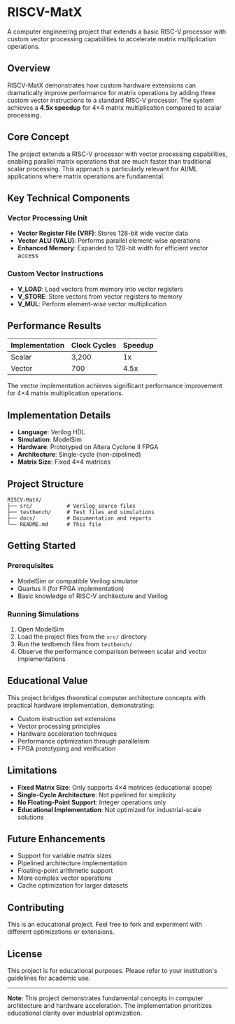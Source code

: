 # RISCV-MatX

A computer engineering project that extends a basic RISC-V processor with custom vector processing capabilities to accelerate matrix multiplication operations.

## Overview

RISCV-MatX demonstrates how custom hardware extensions can dramatically improve performance for matrix operations by adding three custom vector instructions to a standard RISC-V processor. The system achieves a **4.5x speedup** for 4×4 matrix multiplication compared to scalar processing.

## Core Concept

The project extends a RISC-V processor with vector processing capabilities, enabling parallel matrix operations that are much faster than traditional scalar processing. This approach is particularly relevant for AI/ML applications where matrix operations are fundamental.

## Key Technical Components

### Vector Processing Unit
- **Vector Register File (VRF)**: Stores 128-bit wide vector data
- **Vector ALU (VALU)**: Performs parallel element-wise operations
- **Enhanced Memory**: Expanded to 128-bit width for efficient vector access

### Custom Vector Instructions
- **V_LOAD**: Load vectors from memory into vector registers
- **V_STORE**: Store vectors from vector registers to memory  
- **V_MUL**: Perform element-wise vector multiplication

## Performance Results

| Implementation | Clock Cycles | Speedup |
|----------------|--------------|---------|
| Scalar         | 3,200        | 1x      |
| Vector         | 700          | 4.5x    |

The vector implementation achieves significant performance improvement for 4×4 matrix multiplication operations.

## Implementation Details

- **Language**: Verilog HDL
- **Simulation**: ModelSim
- **Hardware**: Prototyped on Altera Cyclone II FPGA
- **Architecture**: Single-cycle (non-pipelined)
- **Matrix Size**: Fixed 4×4 matrices

## Project Structure

```
RISCV-MatX/
├── src/           # Verilog source files
├── testbench/     # Test files and simulations
├── docs/          # Documentation and reports
└── README.md      # This file
```

## Getting Started

### Prerequisites
- ModelSim or compatible Verilog simulator
- Quartus II (for FPGA implementation)
- Basic knowledge of RISC-V architecture and Verilog

### Running Simulations
1. Open ModelSim
2. Load the project files from the `src/` directory
3. Run the testbench files from `testbench/`
4. Observe the performance comparison between scalar and vector implementations

## Educational Value

This project bridges theoretical computer architecture concepts with practical hardware implementation, demonstrating:

- Custom instruction set extensions
- Vector processing principles
- Hardware acceleration techniques
- Performance optimization through parallelism
- FPGA prototyping and verification

## Limitations

- **Fixed Matrix Size**: Only supports 4×4 matrices (educational scope)
- **Single-Cycle Architecture**: Not pipelined for simplicity
- **No Floating-Point Support**: Integer operations only
- **Educational Implementation**: Not optimized for industrial-scale solutions

## Future Enhancements

- Support for variable matrix sizes
- Pipelined architecture implementation
- Floating-point arithmetic support
- More complex vector operations
- Cache optimization for larger datasets

## Contributing

This is an educational project. Feel free to fork and experiment with different optimizations or extensions.

## License

This project is for educational purposes. Please refer to your institution's guidelines for academic use.

---

**Note**: This project demonstrates fundamental concepts in computer architecture and hardware acceleration. The implementation prioritizes educational clarity over industrial optimization.